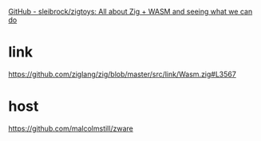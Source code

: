[GitHub - sleibrock/zigtoys: All about Zig + WASM and seeing what we can do](https://github.com/sleibrock/zigtoys)

# link

https://github.com/ziglang/zig/blob/master/src/link/Wasm.zig#L3567

# host

https://github.com/malcolmstill/zware
